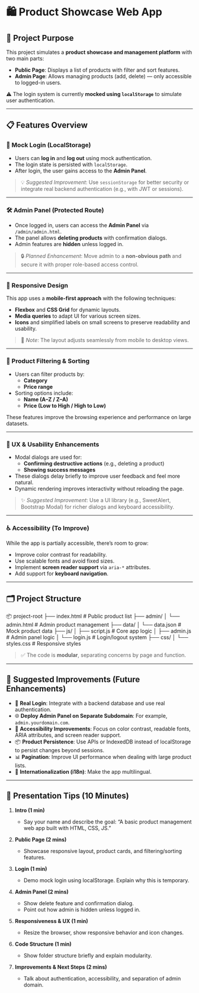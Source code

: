 # 🛍️ Product Showcase Web App

## 🎯 Project Purpose

This project simulates a **product showcase and management platform** with two main parts:

- **Public Page**: Displays a list of products with filter and sort features.
- **Admin Page**: Allows managing products (add, delete) — only accessible to logged-in users.

⚠️ The login system is currently **mocked using `localStorage`** to simulate user authentication.

---

## 📋 Features Overview

### 🔑 Mock Login (LocalStorage)

- Users can **log in** and **log out** using mock authentication.
- The login state is persisted with `localStorage`.
- After login, the user gains access to the **Admin Panel**.

> 💡 _Suggested Improvement_: Use `sessionStorage` for better security or integrate real backend authentication (e.g., with JWT or sessions).

---

### 🛠️ Admin Panel (Protected Route)

- Once logged in, users can access the **Admin Panel** via `/admin/admin.html`.
- The panel allows **deleting products** with confirmation dialogs.
- Admin features are **hidden** unless logged in.

> 🔒 _Planned Enhancement_: Move admin to a **non-obvious path** and secure it with proper role-based access control.

---

### 📱 Responsive Design

This app uses a **mobile-first approach** with the following techniques:

- **Flexbox** and **CSS Grid** for dynamic layouts.
- **Media queries** to adapt UI for various screen sizes.
- **Icons** and simplified labels on small screens to preserve readability and usability.

> 🧠 _Note_: The layout adjusts seamlessly from mobile to desktop views.

---

### 🧩 Product Filtering & Sorting

- Users can filter products by:
  - **Category**
  - **Price range**
- Sorting options include:
  - **Name (A–Z / Z–A)**
  - **Price (Low to High / High to Low)**

These features improve the browsing experience and performance on large datasets.

---

### 🧠 UX & Usability Enhancements

- Modal dialogs are used for:
  - **Confirming destructive actions** (e.g., deleting a product)
  - **Showing success messages**
- These dialogs delay briefly to improve user feedback and feel more natural.
- Dynamic rendering improves interactivity without reloading the page.

> ✨ _Suggested Improvement_: Use a UI library (e.g., SweetAlert, Bootstrap Modal) for richer dialogs and keyboard accessibility.

---

### ♿ Accessibility (To Improve)

While the app is partially accessible, there’s room to grow:

- Improve color contrast for readability.
- Use scalable fonts and avoid fixed sizes.
- Implement **screen reader support** via `aria-*` attributes.
- Add support for **keyboard navigation**.

---

## 🗂️ Project Structure

📦 project-root
├── index.html # Public product list
├── admin/
│ └── admin.html # Admin product management
├── data/
│ └── data.json # Mock product data
├── js/
│ ├── script.js # Core app logic
│ ├── admin.js # Admin panel logic
│ └── login.js # Login/logout system
├── css/
│ └── styles.css # Responsive styles


> ✅ The code is **modular**, separating concerns by page and function.

---

## 🚀 Suggested Improvements (Future Enhancements)

- 🔐 **Real Login**: Integrate with a backend database and use real authentication.
- 🌐 **Deploy Admin Panel on Separate Subdomain**: For example, `admin.yourdomain.com`.
- 🎨 **Accessibility Improvements**: Focus on color contrast, readable fonts, ARIA attributes, and screen reader support.
- 📦 **Product Persistence**: Use APIs or IndexedDB instead of localStorage to persist changes beyond sessions.
- 📊 **Pagination**: Improve UI performance when dealing with large product lists.
- 💬 **Internationalization (i18n)**: Make the app multilingual.

---

## 🎥 Presentation Tips (10 Minutes)

1. **Intro (1 min)**  
   - Say your name and describe the goal: “A basic product management web app built with HTML, CSS, JS.”

2. **Public Page (2 mins)**  
   - Showcase responsive layout, product cards, and filtering/sorting features.

3. **Login (1 min)**  
   - Demo mock login using localStorage. Explain why this is temporary.

4. **Admin Panel (2 mins)**  
   - Show delete feature and confirmation dialog.
   - Point out how admin is hidden unless logged in.

5. **Responsiveness & UX (1 min)**  
   - Resize the browser, show responsive behavior and icon changes.

6. **Code Structure (1 min)**  
   - Show folder structure briefly and explain modularity.

7. **Improvements & Next Steps (2 mins)**  
   - Talk about authentication, accessibility, and separation of admin domain.
